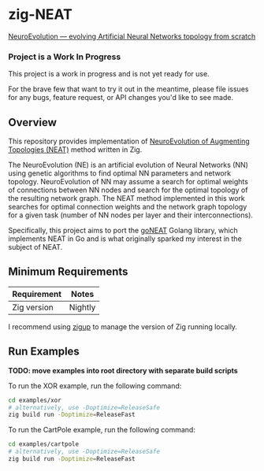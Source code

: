 # zig-NEAT

[NeuroEvolution — evolving Artificial Neural Networks topology from scratch](https://becominghuman.ai/neuroevolution-evolving-artificial-neural-networks-topology-from-the-scratch-d1ebc5540d84)

### Project is a Work In Progress

This project is a work in progress and is not yet ready for use.

For the brave few that want to try it out in the meantime, please file issues for any bugs, feature request, or API changes you'd like to see made.

## Overview

This repository provides implementation of [NeuroEvolution of Augmenting Topologies (NEAT)](http://www.cs.ucf.edu/~kstanley/neat.html) method written in Zig.

The NeuroEvolution (NE) is an artificial evolution of Neural Networks (NN) using genetic algorithms to find optimal NN parameters and network topology. NeuroEvolution of NN may assume a search for optimal weights of connections between NN nodes and search for the optimal topology of the resulting network graph. The NEAT method implemented in this work searches for optimal connection weights and the network graph topology for a given task (number of NN nodes per layer and their interconnections).

Specifically, this project aims to port the [goNEAT](https://github.com/yaricom/goNEAT) Golang library, which implements NEAT in Go and is what originally sparked my interest in the subject of NEAT.

## Minimum Requirements

| Requirement | Notes   |
| ----------- | ------- |
| Zig version | Nightly |

I recommend using [zigup](https://github.com/marler8997/zigup) to manage the version of Zig running locally.

## Run Examples

**TODO: move examples into root directory with separate build scripts**

To run the XOR example, run the following command:

```bash
cd examples/xor
# alternatively, use -Doptimize=ReleaseSafe
zig build run -Doptimize=ReleaseFast
```

To run the CartPole example, run the following command:

```bash
cd examples/cartpole
# alternatively, use -Doptimize=ReleaseSafe
zig build run -Doptimize=ReleaseFast
```
